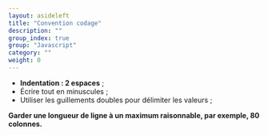 ```yaml
---
layout: asideleft
title: "Convention codage"
description: ""
group_index: true
group: "Javascript"
category: ""
weight: 0
---
```


* **Indentation : 2 espaces** ;
* Écrire tout en minuscules ;
* Utiliser les guillements doubles pour délimiter les valeurs ;

**Garder une longueur de ligne à un maximum raisonnable, par exemple, 80 colonnes.**

